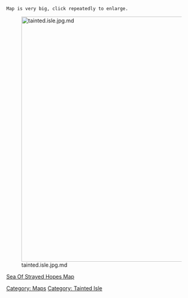 `Map is very big, click repeatedly to enlarge.`

<figure>
<img src="tainted.isle.jpg.md" title="tainted.isle.jpg.md" width="650"
alt="tainted.isle.jpg.md" />
<figcaption aria-hidden="true">tainted.isle.jpg.md</figcaption>
</figure>

[Sea Of Strayed Hopes Map](Sea_Of_Strayed_Hopes_Map "wikilink")  

[Category: Maps](Category:_Maps "wikilink") [Category: Tainted
Isle](Category:_Tainted_Isle "wikilink")

